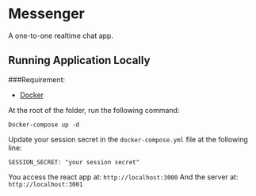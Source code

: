 # Messenger

A one-to-one realtime chat app.

## Running Application Locally

###Requirement:
- [Docker](https://docs.docker.com/get-docker/)

At the root of the folder, run the following command:
```
Docker-compose up -d
```

Update your session secret in the `docker-compose.yml` file at the following line:

```
SESSION_SECRET: "your session secret"
```


You access the react app at: `http://localhost:3000`
And the server at: `http://localhost:3001`
